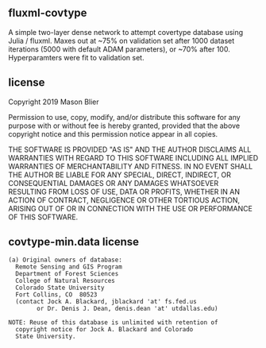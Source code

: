 fluxml-covtype
--
A simple two-layer dense network to attempt covertype database using Julia / fluxml.
Maxes out at ~75% on validation set after 1000 dataset iterations (5000 with default ADAM parameters), or ~70% after 100. Hyperparamters were fit to validation set.


license
--
Copyright 2019 Mason Blier

Permission to use, copy, modify, and/or distribute this software for any purpose with or without fee is hereby granted, provided that the above copyright notice and this permission notice appear in all copies.

THE SOFTWARE IS PROVIDED "AS IS" AND THE AUTHOR DISCLAIMS ALL WARRANTIES WITH REGARD TO THIS SOFTWARE INCLUDING ALL IMPLIED WARRANTIES OF MERCHANTABILITY AND FITNESS. IN NO EVENT SHALL THE AUTHOR BE LIABLE FOR ANY SPECIAL, DIRECT, INDIRECT, OR CONSEQUENTIAL DAMAGES OR ANY DAMAGES WHATSOEVER RESULTING FROM LOSS OF USE, DATA OR PROFITS, WHETHER IN AN ACTION OF CONTRACT, NEGLIGENCE OR OTHER TORTIOUS ACTION, ARISING OUT OF OR IN CONNECTION WITH THE USE OR PERFORMANCE OF THIS SOFTWARE.


covtype-min.data license
--
```
(a) Original owners of database:
  Remote Sensing and GIS Program
  Department of Forest Sciences
  College of Natural Resources
  Colorado State University
  Fort Collins, CO  80523
  (contact Jock A. Blackard, jblackard 'at' fs.fed.us
        or Dr. Denis J. Dean, denis.dean 'at' utdallas.edu)

NOTE: Reuse of this database is unlimited with retention of
  copyright notice for Jock A. Blackard and Colorado
  State University.
```
